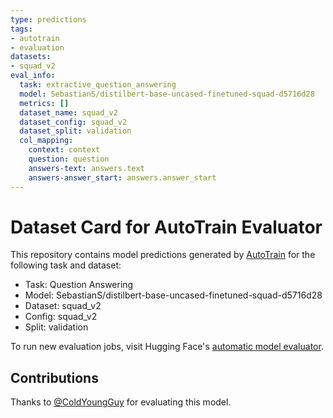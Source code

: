 ```yaml
---
type: predictions
tags:
- autotrain
- evaluation
datasets:
- squad_v2
eval_info:
  task: extractive_question_answering
  model: SebastianS/distilbert-base-uncased-finetuned-squad-d5716d28
  metrics: []
  dataset_name: squad_v2
  dataset_config: squad_v2
  dataset_split: validation
  col_mapping:
    context: context
    question: question
    answers-text: answers.text
    answers-answer_start: answers.answer_start
---
```

# Dataset Card for AutoTrain Evaluator

This repository contains model predictions generated by [AutoTrain](https://huggingface.co/autotrain) for the following task and dataset:

* Task: Question Answering
* Model: SebastianS/distilbert-base-uncased-finetuned-squad-d5716d28
* Dataset: squad_v2
* Config: squad_v2
* Split: validation

To run new evaluation jobs, visit Hugging Face's [automatic model evaluator](https://huggingface.co/spaces/autoevaluate/model-evaluator).

## Contributions

Thanks to [@ColdYoungGuy](https://huggingface.co/ColdYoungGuy) for evaluating this model.